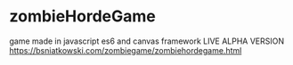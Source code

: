 # zombieHordeGame
game made in javascript es6 and canvas framework
LIVE ALPHA VERSION https://bsniatkowski.com/zombiegame/zombiehordegame.html
